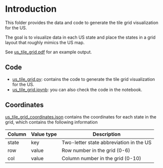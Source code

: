 # Introduction

This folder provides the data and code to generate the tile grid visualization for the US.

The goal is to visualize data in each US state and place the states in a grid layout that roughly mimics the US map.

See [us_tile_grid.pdf](us_tile_grid.pdf) for an example output.

## Code

- [us_tile_grid.py](us_tile_grid.py): contains the code to generate the tile grid visualization for the US.
- [us_tile_grid.ipynb](us_tile_grid.ipynb): you can also check the code in the notebook.

## Coordinates

[us_tile_grid_coordinates.json](us_tile_grid_coordinates.json) contains the coordinates for each state in the grid, which contains the following information

| Column | Value type | Description |
|--------|-------------|-------------|
| state  | key | Two-letter state abbreviation in the US |
| row    | value | Row number in the grid (0-6) |
| col    | value | Column number in the grid (0-10) |
